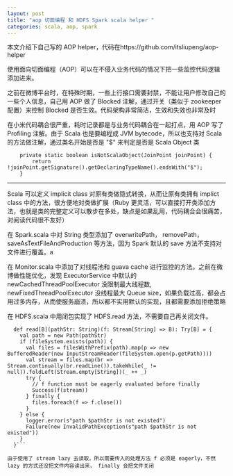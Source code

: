 ```yaml
---
layout: post
title: "aop 切面编程 和 HDFS Spark scala helper "
categories: scala, aop, spark
---
```


本文介绍下自己写的 AOP helper，代码在https://github.com/itsliupeng/aop-helper

使用面向切面编程（AOP）可以在不侵入业务代码的情况下把一些监控代码逻辑添加进来。

之前在微博平台时，在特殊时期，一些上行接口需要封禁，不能让用户修改自己的一些个人信息，自己用 AOP 做了 Blocked 注解，通过开关（类似于 zookeeper 配置）来控制 Blocked 是否生效。代码架构非常简洁，生效和失效也非常及时


在小米代码耦合很严重，耗时记录都是与业务代码耦合在一起打点，用 AOP 写了 Profiling 注解。由于 Scala 也是要编程成 JVM bytecode，所以也支持对 Scala 的方法做注解，通过类名开始是否是 "$" 来判定是否是 Scala Object 类
```
    private static boolean isNotScalaObject(JoinPoint joinPoint) {
        return !joinPoint.getSignature().getDeclaringTypeName().endsWith("$");
    }
```

---- 
Scala 可以定义 implicit class 对原有类做隐式转换，从而让原有类拥有 implict class 中的方法，很方便地对类做扩展（Ruby 更灵活，可以直接打开类添加方法，也就是类的完整定义可以散步在多处，缺点是如果乱用，代码耦合会很痛苦，对阅读代码很不友好）

在 Spark.scala 中对 String 类型添加了 overwritePath， removePath， saveAsTextFileAndProduction 等方法，因为 Spark 默认的 save 方法不支持对文件进行覆盖。a

在 Monitor.scala 中添加了对线程池和 guava cache 进行监控的方法。之前在微博做性能优化，发现 ExecutorService 中默认的 newCachedThreadPoolExecutor 没限制最大线程数, newFixedThreadPoolExecutor 没线程最大 Queue size，如果负载过高，都会占用过多内存，从而使服务崩溃，所以都不实用默认的实现，且都需要添加拒绝策略

在 HDFS.scala 中用闭包实现了 HDFS.read 方法，不需要自己再关闭文件。
```
  def read[B](pathStr: String)(f: Stream[String] => B): Try[B] = {
    val path = new Path(pathStr)
    if (fileSystem.exists(path)) {
      val files = filesWithPrefix(path).map(p => new BufferedReader(new InputStreamReader(fileSystem.open(p.getPath))))
      val stream = files.map(br => Stream.continually(br.readLine()).takeWhile(_ != null)).foldLeft(Stream.empty[String])(_ ++ _)
      try {
        // f function must be eagerly evaluated before finally
        Success(f(stream))
      } finally {
        files.foreach(f => f.close())
      }
    } else {
      logger.error(s"path $pathStr is not existed")
      Failure(new InvalidPathException(s"path $pathStr is not existed"))
    }
  }```
  
由于使用了 stream lazy 去读取，所以需要传入的处理方法 f 必须是 eagerly，不然 lazy 的方式还没把文件内容读出来， finally 会把文件关闭